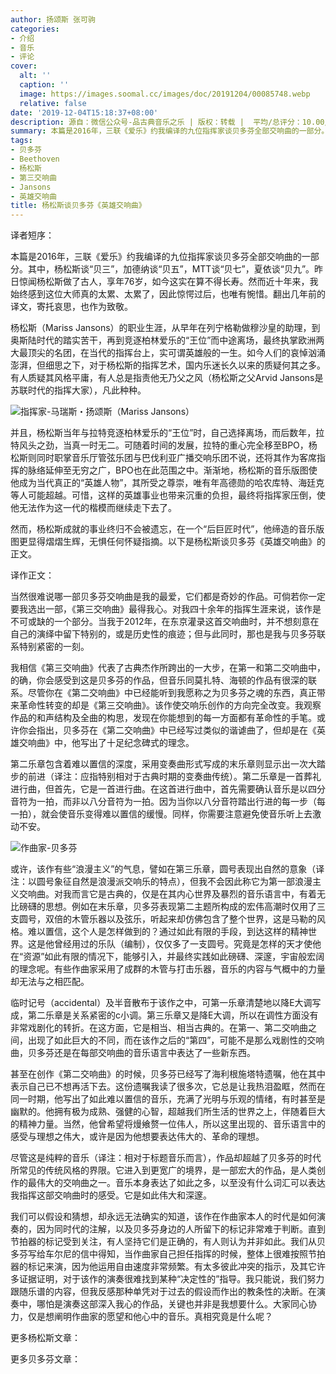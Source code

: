 ```yaml
---
author: 扬颂斯 张可驹
categories:
- 介绍
- 音乐
- 评论
cover:
  alt: ''
  caption: ''
  image: https://images.soomal.cc/images/doc/20191204/00085748.webp
  relative: false
date: '2019-12-04T15:18:37+08:00'
description: 源自：微信公众号-品古典音乐之乐 | 版权：转载 |  平均/总评分：10.00/20
summary: 本篇是2016年，三联《爱乐》约我编译的九位指挥家谈贝多芬全部交响曲的一部分。其中，杨松斯谈“贝三”，加德纳谈“贝五”，MTT谈“贝七”，夏依谈“贝九”。昨日惊闻杨松斯做了古人，享年76岁，如今这实在算不得长寿。然而近十年来，我始终感到这位大师真的太累、太累了……
tags:
- 贝多芬
- Beethoven
- 杨松斯
- 第三交响曲
- Jansons
- 英雄交响曲
title: 杨松斯谈贝多芬《英雄交响曲》
---
```


译者短序：

本篇是2016年，三联《爱乐》约我编译的九位指挥家谈贝多芬全部交响曲的一部分。其中，杨松斯谈“贝三”，加德纳谈“贝五”，MTT谈“贝七”，夏依谈“贝九”。昨日惊闻杨松斯做了古人，享年76岁，如今这实在算不得长寿。然而近十年来，我始终感到这位大师真的太累、太累了，因此惊愕过后，也唯有惋惜。翻出几年前的译文，寄托哀思，也作为致敬。

杨松斯（Mariss Jansons）的职业生涯，从早年在列宁格勒做穆沙皇的助理，到奥斯陆时代的踏实苦干，再到竞逐柏林爱乐的“王位”而中途离场，最终执掌欧洲两大最顶尖的名团，在当代的指挥台上，实可谓英雄般的一生。如今人们的哀悼汹涌澎湃，但细思之下，对于杨松斯的指挥艺术，国内乐迷长久以来的质疑何其之多。有人质疑其风格平庸，有人总是指责他无乃父之风（杨松斯之父Arvid Jansons是苏联时代的指挥大家），凡此种种。

![指挥家-马瑞斯・扬颂斯（Mariss Jansons）](https://images.soomal.cc/images/doc/20191204/00085747.webp)





并且，杨松斯当年与拉特竞逐柏林爱乐的“王位”时，自己选择离场，而后数年，拉特风头之劲，当真一时无二。可随着时间的发展，拉特的重心完全移至BPO，杨松斯则同时职掌音乐厅管弦乐团与巴伐利亚广播交响乐团不说，还将其作为客席指挥的脉络延伸至无穷之广，BPO也在此范围之中。渐渐地，杨松斯的音乐版图使他成为当代真正的“英雄人物”，其所受之尊崇，唯有年高德勋的哈农库特、海廷克等人可能超越。可惜，这样的英雄事业也带来沉重的负担，最终将指挥家压倒，使他无法作为这一代的楷模而继续走下去了。

然而，杨松斯成就的事业终归不会被遗忘，在一个“后巨匠时代”，他缔造的音乐版图更显得熠熠生辉，无惧任何怀疑指摘。以下是杨松斯谈贝多芬《英雄交响曲》的正文。

译作正文：

当然很难说哪一部贝多芬交响曲是我的最爱，它们都是奇妙的作品。可倘若你一定要我选出一部，《第三交响曲》最得我心。对我四十余年的指挥生涯来说，该作是不可或缺的一个部分。当我于2012年，在东京灌录这首交响曲时，并不想刻意在自己的演绎中留下特别的，或是历史性的痕迹；但与此同时，那也是我与贝多芬联系特别紧密的一刻。

我相信《第三交响曲》代表了古典杰作所跨出的一大步，在第一和第二交响曲中，的确，你会感受到这是贝多芬的作品，但音乐同莫扎特、海顿的作品有很深的联系。尽管你在《第二交响曲》中已经能听到我愿称之为贝多芬之魂的东西，真正带来革命性转变的却是《第三交响曲》。该作使交响乐创作的方向完全改变。我观察作品的和声结构及全曲的构思，发现在你能想到的每一方面都有革命性的手笔。或许你会指出，贝多芬在《第二交响曲》中已经写过类似的谐谑曲了，但却是在《英雄交响曲》中，他写出了十足纪念碑式的理念。

第二乐章包含着难以置信的深度，采用变奏曲形式写成的末乐章则显示出一次大踏步的前进（译注：应指特别相对于古典时期的变奏曲传统）。第二乐章是一首葬礼进行曲，但首先，它是一首进行曲。在这首进行曲中，首先需要确认音乐是以四分音符为一拍，而非以八分音符为一拍。因为当你以八分音符踏出行进的每一步（每一拍），就会使音乐变得难以置信的缓慢。同样，你需要注意避免使音乐听上去激动不安。

![作曲家-贝多芬](https://images.soomal.cc/images/doc/20150123/00048898.webp)





或许，该作有些“浪漫主义”的气息，譬如在第三乐章，圆号表现出自然的意象（译注：以圆号象征自然是浪漫派交响乐的特点），但我不会因此称它为第一部浪漫主义交响曲。对我而言它是古典的，仅是在其内心世界及暴烈的音乐语言中，有着无比磅礴的思想。例如在末乐章，贝多芬表现第二主题所构成的宏伟高潮时仅用了三支圆号，双倍的木管乐器以及弦乐，听起来却仿佛包含了整个世界，这是马勒的风格。难以置信，这个人是怎样做到的？通过如此有限的手段，到达这样的精神世界。这是他曾经用过的乐队（编制），仅仅多了一支圆号。究竟是怎样的天才使他在“资源”如此有限的情况下，能够引入，并最终实践如此磅礴、深邃，宇宙般宏阔的理念呢。有些作曲家采用了成群的木管与打击乐器，音乐的内容与气概中的力量却无法与之相匹配。

临时记号（accidental）及半音散布于该作之中，可第一乐章清楚地以降E大调写成，第二乐章是关系紧密的c小调。第三乐章又是降E大调，所以在调性方面没有非常戏剧化的转折。在这方面，它是相当、相当古典的。在第一、第二交响曲之间，出现了如此巨大的不同，而在该作之后的“第四”，可能不是那么戏剧性的交响曲，贝多芬还是在每部交响曲的音乐语言中表达了一些新东西。

甚至在创作《第二交响曲》的时候，贝多芬已经写了海利根施塔特遗嘱，他在其中表示自己已不想再活下去。这份遗嘱我读了很多次，它总是让我热泪盈眶，然而在同一时期，他写出了如此难以置信的音乐，充满了光明与乐观的情绪，有时甚至是幽默的。他拥有极为成熟、强健的心智，超越我们所生活的世界之上，伴随着巨大的精神力量。当然，他曾希望将熳飨赘一位伟人，所以这里出现的、音乐语言中的感受与理想之伟大，或许是因为他想要表达伟大的、革命的理想。

尽管这是纯粹的音乐（译注：相对于标题音乐而言），作品却超越了贝多芬的时代所常见的传统风格的界限。它进入到更宽广的境界，是一部宏大的作品，是人类创作的最伟大的交响曲之一。音乐本身表达了如此之多，以至没有什么词汇可以表达我指挥这部交响曲时的感受。它是如此伟大和深邃。

我们可以假设和猜想，却永远无法确实的知道，该作在作曲家本人的时代是如何演奏的，因为同时代的注解，以及贝多芬身边的人所留下的标记非常难于判断。直到节拍器的标记受到关注，有人坚持它们是正确的，有人则认为并非如此。我们从贝多芬写给车尔尼的信中得知，当作曲家自己担任指挥的时候，整体上很难按照节拍器的标记来演，因为他运用自由速度非常频繁。有太多彼此冲突的指示，及其它许多证据证明，对于该作的演奏很难找到某种“决定性的”指导。我只能说，我们努力跟随乐谱的内容，但我反感那种单凭对于过去的假设而作出的教条性的决断。在演奏中，哪怕是演奏这部深入我心的作品，关键也并非是我想要什么。大家同心协力，仅是想阐明作曲家的愿望和他心中的音乐。真相究竟是什么呢？

更多杨松斯文章：





















更多贝多芬文章：